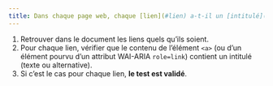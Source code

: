 ```yaml
---
title: Dans chaque page web, chaque [lien](#lien) a-t-il un [intitulé](#intitule-ou-nom-accessible-de-lien) entre `<a>` et `</a>` ?
---
```


1. Retrouver dans le document les liens quels qu’ils soient.
2. Pour chaque lien, vérifier que le contenu de l’élément `<a>` (ou d’un élément pourvu d’un attribut WAI-ARIA `role=link`) contient un intitulé (texte ou alternative).
3. Si c’est le cas pour chaque lien, **le test est validé**.
